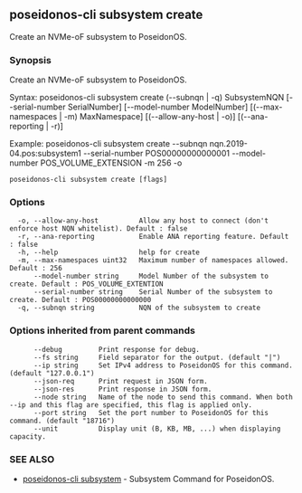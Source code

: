 ## poseidonos-cli subsystem create

Create an NVMe-oF subsystem to PoseidonOS.

### Synopsis

Create an NVMe-oF subsystem to PoseidonOS.

Syntax:
	poseidonos-cli subsystem create (--subnqn | -q) SubsystemNQN 
	[--serial-number SerialNumber] [--model-number ModelNumber] 
	[(--max-namespaces | -m) MaxNamespace] [(--allow-any-host | -o)] [(--ana-reporting | -r)]

Example:
	poseidonos-cli subsystem create --subnqn nqn.2019-04.pos:subsystem1 
	--serial-number POS00000000000001 --model-number POS_VOLUME_EXTENSION -m 256 -o
    

```
poseidonos-cli subsystem create [flags]
```

### Options

```
  -o, --allow-any-host          Allow any host to connect (don't enforce host NQN whitelist). Default : false
  -r, --ana-reporting           Enable ANA reporting feature. Default : false
  -h, --help                    help for create
  -m, --max-namespaces uint32   Maximum number of namespaces allowed. Default : 256
      --model-number string     Model Number of the subsystem to create. Default : POS_VOLUME_EXTENTION
      --serial-number string    Serial Number of the subsystem to create. Default : POS00000000000000
  -q, --subnqn string           NQN of the subsystem to create
```

### Options inherited from parent commands

```
      --debug         Print response for debug.
      --fs string     Field separator for the output. (default "|")
      --ip string     Set IPv4 address to PoseidonOS for this command. (default "127.0.0.1")
      --json-req      Print request in JSON form.
      --json-res      Print response in JSON form.
      --node string   Name of the node to send this command. When both --ip and this flag are specified, this flag is applied only.
      --port string   Set the port number to PoseidonOS for this command. (default "18716")
      --unit          Display unit (B, KB, MB, ...) when displaying capacity.
```

### SEE ALSO

* [poseidonos-cli subsystem](poseidonos-cli_subsystem.md)	 - Subsystem Command for PoseidonOS.


